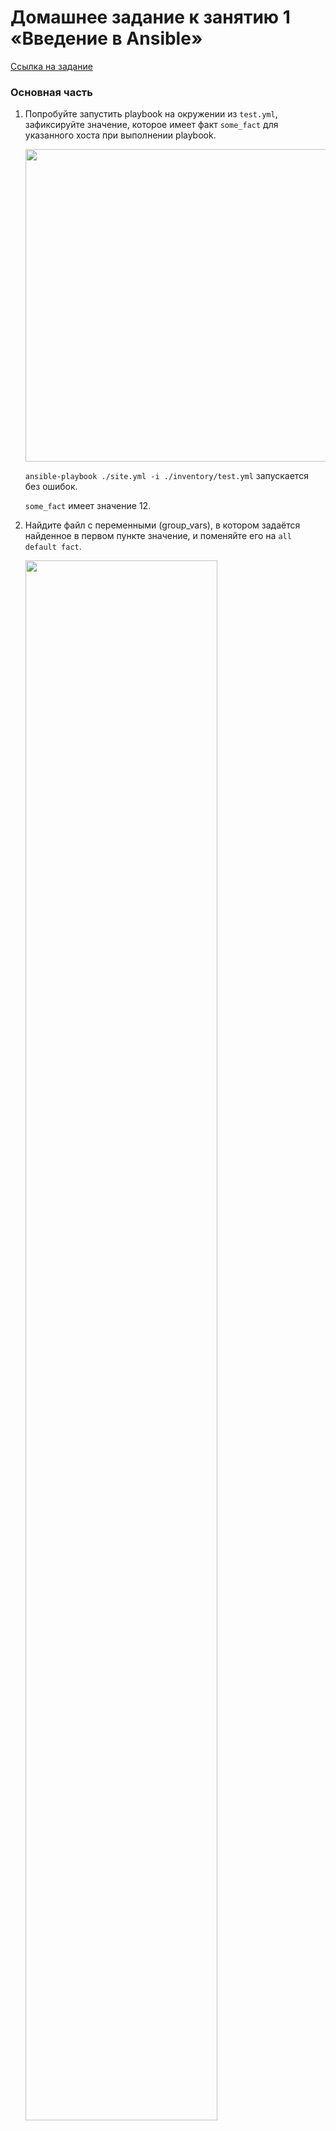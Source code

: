 # Домашнее задание к занятию 1 «Введение в Ansible»

[Ссылка на задание](https://github.com/netology-code/mnt-homeworks/tree/MNT-video/08-ansible-01-base)

### Основная часть

1. Попробуйте запустить playbook на окружении из `test.yml`, зафиксируйте значение, которое имеет факт `some_fact` для указанного хоста при выполнении playbook.

    <img src="./images/1.png" width=500>

    `ansible-playbook ./site.yml -i ./inventory/test.yml` запускается без ошибок.

    `some_fact` имеет значение 12.

2. Найдите файл с переменными (group_vars), в котором задаётся найденное в первом пункте значение, и поменяйте его на `all default fact`.

    <img src="./images/2.png" width=80%>

    При изменении значения переменной в `group_vars/all/examp.yml` меняется и вывод команды.

3. Воспользуйтесь подготовленным (используется `docker`) или создайте собственное окружение для проведения дальнейших испытаний.

    Буду использовать готовое.

    ```
    docker run --name centos7 -id pycontribs/centos:7
    docker run --name ubuntu -id pycontribs/ubuntu
    ```

    <img src="./images/3.png" width=300>

4. Проведите запуск playbook на окружении из `prod.yml`. Зафиксируйте полученные значения `some_fact` для каждого из `managed host`.

    `ansible-playbook ./site.yml -i ./inventory/prod.yml`

    <img src="./images/4.png" width=300>

5. Добавьте факты в `group_vars` каждой из групп хостов так, чтобы для `some_fact` получились значения: для `deb` — `deb default fact`, для `el` — `el default fact`.

    Не совсем понял задание: если нужно только добавить переменные, а менять `some_fact` нельзя, то каким образом значение вывода должно измениться?

    Добавил переменные и изменил `some_fact` так, чтобы удовлетворяло выводу условия.

    Для примера, содержимое `group_vars/deb/examp.yml`:
    ```
    ---
      some_fact: "{{ default_fact }} default fact"
      default_fact: "deb"
    ```

6. Повторите запуск playbook на окружении `prod.yml`. Убедитесь, что выдаются корректные значения для всех хостов.

    `ansible-playbook ./site.yml -i ./inventory/prod.yml`

    <img src="./images/5.png" width=300>

7. При помощи `ansible-vault` зашифруйте факты в `group_vars/deb` и `group_vars/el` с паролем `netology`.

    `ansible-vault encrypt ./group_vars/deb/examp.yml` и `ansible-vault encrypt ./group_vars/el/examp.yml` 

    <img src="./images/6.png" width=80%>

    <img src="./images/7.png" width=80%>
    
    Успешно зашифровалось

8. Запустите playbook на окружении `prod.yml`. При запуске `ansible` должен запросить у вас пароль. Убедитесь в работоспособности.

    `ansible-playbook ./site.yml -i ./inventory/prod.yml --ask-vault-pass`

    Запросило пароль и успешно выполнилось

    <img src="./images/8.png" width=80%>

9. Посмотрите при помощи `ansible-doc` список плагинов для подключения. Выберите подходящий для работы на `control node`.

    `ansible-doc -t connection -l`

    <img src="./images/9.png" width=80%>

10. В `prod.yml` добавьте новую группу хостов с именем  `local`, в ней разместите localhost с необходимым типом подключения.

    ```
    cat ./inventory/prod.yml                              
    ---
      el:
        hosts:
          centos7:
            ansible_connection: docker
      deb:
        hosts:
          ubuntu:
            ansible_connection: docker
      local:
            hosts:
              localhost:
                ansible_connection: local
    ```

11. Запустите playbook на окружении `prod.yml`. При запуске `ansible` должен запросить у вас пароль. Убедитесь, что факты `some_fact` для каждого из хостов определены из верных `group_vars`.

    `ansible-playbook ./site.yml -i ./inventory/prod.yml --ask-vault-pass`

    <img src="./images/10.png" width=80%>

12. Заполните `README.md` ответами на вопросы. Сделайте `git push` в ветку `master`. В ответе отправьте ссылку на ваш открытый репозиторий с изменённым `playbook` и заполненным `README.md`.

13. Предоставьте скриншоты результатов запуска команд.


### Необязательная часть

1. При помощи `ansible-vault` расшифруйте все зашифрованные файлы с переменными.

    <img src="./images/11.png" width=80%>

2. Зашифруйте отдельное значение `PaSSw0rd` для переменной `some_fact` паролем `netology`. Добавьте полученное значение в `group_vars/all/exmp.yml`.

    <img src="./images/12.png" width=80%>

    <img src="./images/13.png" width=80%>

3. Запустите `playbook`, убедитесь, что для нужных хостов применился новый `fact`.

    <img src="./images/14.png" width=80%>

4. Добавьте новую группу хостов `fedora`, самостоятельно придумайте для неё переменную. В качестве образа можно использовать [этот вариант](https://hub.docker.com/r/pycontribs/fedora).

    При использовании рекомендованного образа ansible выдавал ошибку, в образе нет необходимого файла `/usr/bin/python`, только `/usr/bin/python3`.

    Используется образ [`lansible/fedora`](https://hub.docker.com/r/lansible/fedora)

    <img src="./images/15.png" width=80%>

    <img src="./images/16.png" width=80%>
  
5. Напишите скрипт на bash: автоматизируйте поднятие необходимых контейнеров, запуск ansible-playbook и остановку контейнеров.

    [`script.sh`](./playbook/script.sh)

    <img src="./images/17.png" width=80%>

6. Все изменения должны быть зафиксированы и отправлены в ваш личный репозиторий.
